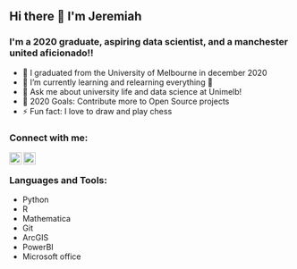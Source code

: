 ## Hi there 👋 I'm Jeremiah

<!--
**jeremih4/jeremih4** is a ✨ _special_ ✨ repository because its `README.md` (this file) appears on your GitHub profile.

Here are some ideas to get you started:

- 🔭 I’m currently working on ...
- 🌱 I’m currently learning ...
- 👯 I’m looking to collaborate on ...
- 🤔 I’m looking for help with ...
- 💬 Ask me about ...
- 📫 How to reach me: ...
- 😄 Pronouns: ...
- ⚡ Fun fact: ...
-->

### I'm a 2020 graduate, aspiring data scientist, and a manchester united aficionado!!

- 🔭 I graduated from the University of Melbourne in december 2020
- 🌱 I’m currently learning and relearning everything 🤣
- 💬 Ask me about university life and data science at Unimelb!
- 🥅 2020 Goals: Contribute more to Open Source projects
- ⚡ Fun fact: I love to draw and play chess

<!--
### Spotify Playing 🎧

[<img src="https://now-playing-codestackr.vercel.app/api/spotify-playing" alt="codeSTACKr Spotify Playing" width="350" />](https://open.spotify.com/user/swyqyimdc12jajde4vpwd2x1b)
-->

### Connect with me:

[<img align="left" alt="Jeremiah Munakabayo | LinkedIn" width="22px" src="https://cdn.jsdelivr.net/npm/simple-icons@v3/icons/linkedin.svg" />][linkedin]
[<img align="left" alt="Jeremiah Munakabayo | Instagram" width="22px" src="https://cdn.jsdelivr.net/npm/simple-icons@v3/icons/instagram.svg" />][instagram]

<br />

### Languages and Tools:
- Python
- R
- Mathematica
- Git
- ArcGIS
- PowerBI
- Microsoft office


<br />
<br />

</details>

[instagram]: https://www.instagram.com/jeremih_law/
[linkedin]: https://www.linkedin.com/in/jeremiah-munakabayo-a5bb34165/
[kaggle]: https://www.kaggle.com/jmunakabayo

